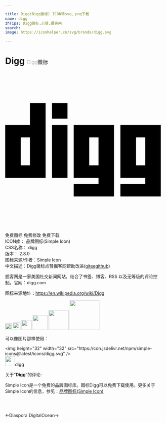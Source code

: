```yaml
---

title: Digg(Digg徽标) ICON转svg、png下载
name: digg
zhTips: Digg徽标,点赞,掘客网
search: 
image: https://iconhelper.cn/svg/brands/digg.svg

---
```


# Digg  <small style="font-size: 60%;font-weight: 100">Digg徽标</small>

<div id="svg" class="svg-wrap">
<svg role="img" viewBox="0 0 24 24" xmlns="http://www.w3.org/2000/svg"><title>Digg icon</title><path d="M17.76 8.16v8.16h3.84v.96h-3.84v1.92H24V8.16h-6.24zm-7.2 0v8.16h3.84v.96h-3.84v1.92h6.24V8.16h-6.24zM3.84 4.8v3.36H0v8.16h6.24V4.8h-2.4zM9.6 8.16H7.2v8.16h2.4V8.16zm12 6.24h-1.44v-4.32h1.44v4.32zm-17.76 0H2.4v-4.32h1.44v4.32zm10.56 0h-1.44v-4.32h1.44v4.32zM9.6 4.8H7.2v2.4h2.4V4.8z"/></svg>
</div>
<detail full-name='digg'></detail>

<div class="detail-page">
<p>
<span><span class="badge-success badge">免费图标</span> <span class="badge-success badge">免费修改</span>  <span class="badge-success badge">免费下载</span> </span>
<br/>
<span>
ICON库：
<span class="badge-secondary badge">品牌图标(Simple Icon)</span> 
</span>
<br/>
<span>
CSS名称：
<span class="badge-secondary badge">digg</span> 
</span>

<br/>
<span>
版本：
<span class="badge-secondary badge">2.8.0</span> 
</span>
<br/>
<span>图标来源/作者：<span class="badge-light badge">Simple Icon</span></span> 
<br/>
<span class="zh-detail">中文描述：<span class="badge-primary badge">Digg徽标</span><span class="badge-primary badge">点赞</span><span class="badge-primary badge">掘客网</span><span class="help-link"><span>帮助改进</span>(<a href="https://gitee.com/liuwave/icon-helper/edit/master/json/brands/digg.json" target="_blank" rel="noopener noreferrer">gitee</a><a href="https://github.com/liuwave/icon-helper/edit/master/json/brands/digg.json" target="_blank" rel="noopener noreferrer">github</a></span>)</span><br/>
</p>
</div><div class="description description alert alert-light"><p>掘客网是一家美国社交新闻网站，结合了书签、博客、RSS 以及无等级的评论控制。官网：digg.com</p><p>图标来源地址：<a href="https://en.wikipedia.org/wiki/Digg" target="_blank" rel="noopener noreferrer">https://en.wikipedia.org/wiki/Digg</a></p></div>
<div class="alert alert-dark">
<img height="21" width="21" src="https://cdn.jsdelivr.net/npm/simple-icons@latest/icons/digg.svg" />
<img height="24" width="24" src="https://cdn.jsdelivr.net/npm/simple-icons@latest/icons/digg.svg" />
<img height="32" width="32" src="https://cdn.jsdelivr.net/npm/simple-icons@latest/icons/digg.svg" />
<img height="48" width="48" src="https://cdn.jsdelivr.net/npm/simple-icons@latest/icons/digg.svg" />
<img height="64" width="64" src="https://cdn.jsdelivr.net/npm/simple-icons@latest/icons/digg.svg" />
<img height="96" width="96" src="https://cdn.jsdelivr.net/npm/simple-icons@latest/icons/digg.svg" />

</div>
<div>
  <p>可以像图片那样使用：    
  </p>
  <div class="alert alert-primary" style="font-size: 14px">
    &lt;img height="32" width="32" src="https://cdn.jsdelivr.net/npm/simple-icons@latest/icons/digg.svg" /&gt;
    <copy-btn content='<img height="32" width="32" src="https://cdn.jsdelivr.net/npm/simple-icons@latest/icons/digg.svg" />'></copy-btn>
  </div>
  <div class="alert alert-secondary">
    <img height="32" width="32" src="https://cdn.jsdelivr.net/npm/simple-icons@latest/icons/digg.svg" />digg
    <copy-btn content="digg" btn-title="复制图标名称"></copy-btn>
  </div>
</div>
<div class="icon-detail__container">
<p>关于“<b>Digg</b>”的评论:</p>
</div>
<Vssue title="关于“Digg”的评论" />
<div><p>Simple Icon是一个免费的品牌图标库。图标Digg可以免费下载使用。更多关于  Simple Icon的信息，参见：<a target="_blank" href="https://iconhelper.cn/brands.html">品牌图标(Simple Icon)</a>
</p></div>


<div style="padding:2rem 0 " class="page-nav"><p class="inner"><span class="prev">←<router-link to="/icon/diaspora.html">Diaspora</router-link></span> <span class="next"><router-link to="/icon/digitalocean.html">DigitalOcean</router-link>→</span></p></div>
